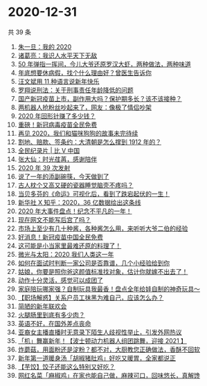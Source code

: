 # 2020-12-31

共 39 条

<!-- BEGIN -->
<!-- 最后更新时间 Thu Dec 31 2020 23:14:01 GMT+0800 (CST) -->

1. [朱一旦：我的 2020](https://www.zhihu.com/zvideo/1328031301433888768)
2. [诸葛亮：我识人水平天下无敌](https://www.zhihu.com/zvideo/1327949107160473600)
3. [50
   年弹指一挥间，今儿大爷还原罗汉大虾，两种做法，两种味道](https://www.zhihu.com/zvideo/1328025260596764672)
4. [年底想要休病假，找个什么理由好？曾医生告诉你](https://www.zhihu.com/zvideo/1327925023093096448)
5. [汪文斌用 11 种语言说新年快乐](https://www.zhihu.com/zvideo/1328039480272297984)
6. [罗翔说刑法：关于刑事责任年龄降低的问题](https://www.zhihu.com/zvideo/1327984978585047040)
7. [国产新冠疫苗上市，副作用大吗？保护期多长？该不该接种？](https://www.zhihu.com/zvideo/1328067610634571776)
8. [两机器人抢粉丝吵起来了，网友：像极了情侣吵架](https://www.zhihu.com/zvideo/1328020290845470720)
9. [2020 年回形针赚了多少钱？](https://www.zhihu.com/zvideo/1328081791077134336)
10. [重磅！新冠病毒疫苗全民免费](https://www.zhihu.com/zvideo/1327952113591365632)
11. [再见 2020，我们和猫咪狗狗的故事未完待续](https://www.zhihu.com/zvideo/1327933409957203968)
12. [割地、赔款、签条约：大清朝是怎么撑到 1912
    年的？](https://www.zhihu.com/zvideo/1327935567628062720)
13. [全民纪录片 | 比 V 中国](https://www.zhihu.com/zvideo/1327932688355868672)
14. [张大仙：时光荏苒，感谢陪伴](https://www.zhihu.com/zvideo/1327935242716753920)
15. [2020 年 39 次发射](https://www.zhihu.com/zvideo/1328060249387716608)
16. [说了一年的添副碗筷，今天做到了](https://www.zhihu.com/zvideo/1328054136861327360)
17. [古人枕个又高又硬的瓷器睡觉脑壳不疼吗？](https://www.zhihu.com/zvideo/1327716564204756992)
18. [当贝多芬的《命运》可视化后，看到了跌宕起伏的一生！](https://www.zhihu.com/zvideo/1327246451882024960)
19. [新华社 X 知乎：2020，36
    亿数据绘出这条线](https://www.zhihu.com/zvideo/1327669490780090368)
20. [2020 年大事件盘点！纪念不平凡的一年！](https://www.zhihu.com/zvideo/1327652601266180096)
21. [现在网文不能写后宫了吗？](https://www.zhihu.com/zvideo/1327757602068508672)
22. [市场上至少有几十种酱，各种酱怎么用，来听听大爷二伯的经验](https://www.zhihu.com/zvideo/1327664564574736384)
23. [好消息！新冠疫苗中国全民免费](https://www.zhihu.com/zvideo/1327984982552317952)
24. [这可能是小当家里最难还原的料理了！](https://www.zhihu.com/zvideo/1327592275854589952)
25. [微光与太阳：2020 我们人类这一年](https://www.zhihu.com/zvideo/1327596571681452032)
26. [如何在面试时判断一家公司是否靠谱，几个小经验给到你](https://www.zhihu.com/zvideo/1327228687293399040)
27. [姑娘，你要是照你爸这颜值标准找对象，估计你就嫁不出去了！](https://www.zhihu.com/zvideo/1326213025150488576)
28. [动作十分灵活，感觉可以成团了](https://www.zhihu.com/zvideo/1327596281686659072)
29. [家庭陪玩哪家强？自制玩具我最香！盘点全年给娃自制的神奇玩具～](https://www.zhihu.com/zvideo/1327548721836302336)
30. [【职场解惑】关系户员工抹黑为难自己，应该怎么办？](https://www.zhihu.com/zvideo/1327229580533104640)
31. [简陋的新年联欢会](https://www.zhihu.com/zvideo/1327894380314267648)
32. [火腿肠里到底有多少肉？](https://www.zhihu.com/zvideo/1327305884201140224)
33. [英语不好，在国外差点丧命](https://www.zhihu.com/zvideo/1327616531468230656)
34. [亚裔女主播直播时无意录下陌生人歧视性举止，引发外网热议](https://www.zhihu.com/zvideo/1327548909968310272)
35. [「机」舞赢新年！【波士顿动力机器人组团跳舞，迎接 2021
    】](https://www.zhihu.com/zvideo/1327841472024891392)
36. [炸蘑菇，用面粉还是淀粉？都不对，大厨教您正确做法，香酥不回软](https://www.zhihu.com/zvideo/1327660458393108480)
37. [新年第一道暖身汤「胡椒猪肚鸡」好吃又暖胃，全家都说正](https://www.zhihu.com/zvideo/1327582606506901504)
38. [【芋饺】饺子还能这么特别又好吃？](https://www.zhihu.com/zvideo/1327640254375989248)
39. [网红名菜「麻椒鸡」在家也能自己做，麻辣可口，回味悠长，真解馋](https://www.zhihu.com/zvideo/1327551289761579008)

<!-- END -->
